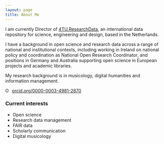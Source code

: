 ```yaml
---
layout: page
title: About Me
---
```


I am currently Director of <a href="https://data.4tu.nl/" target="_blank">4TU.ResearchData</a>, an international data repository for science, engineering and design, based in the Netherlands. 

I have a background in open science and research data across a range of national and institutional contexts, including working in Ireland on national policy and coordination as National Open Research Coordinator, and positions in Germany and Australia supporting open science in European projects and academic libraries. 

My research background is in musicology, digital humanities and information management. 

<a href="https://orcid.org/0000-0003-4981-2870" target="orcid.widget" rel="noopener noreferrer" style="vertical-align:top;"><img src="https://orcid.org/sites/default/files/images/orcid_16x16.png" style="width:1em;margin-right:.5em;" alt="ORCID iD icon">orcid.org/0000-0003-4981-2870</a>

### Current interests

- Open science
- Research data management
- FAIR data
- Scholarly communication
- Digital musicology